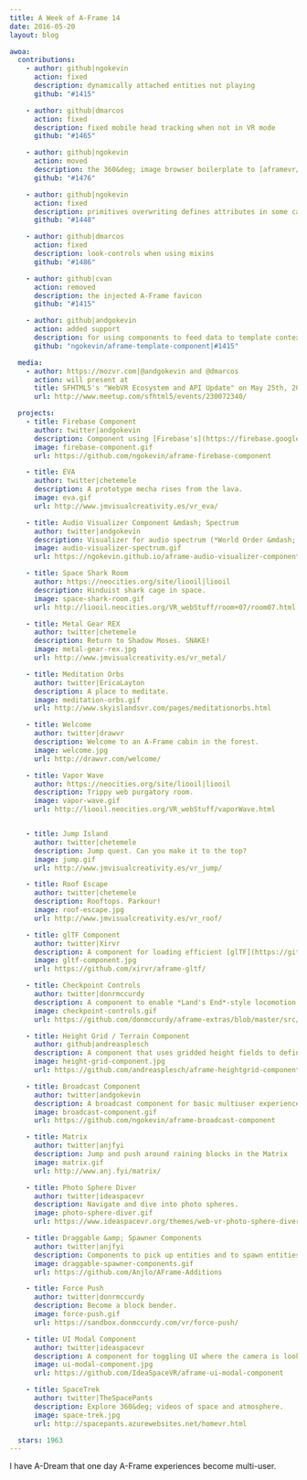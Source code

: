 ```yaml
---
title: A Week of A-Frame 14
date: 2016-05-20
layout: blog

awoa:
  contributions:
    - author: github|ngokevin
      action: fixed
      description: dynamically attached entities not playing
      github: "#1415"

    - author: github|dmarcos
      action: fixed
      description: fixed mobile head tracking when not in VR mode
      github: "#1465"

    - author: github|ngokevin
      action: moved
      description: the 360&deg; image browser boilerplate to [aframevr/360-image-browser-example](https://github.com/aframevr/360-image-browser-example)
      github: "#1476"

    - author: github|ngokevin
      action: fixed
      description: primitives overwriting defines attributes in some cases
      github: "#1448"

    - author: github|dmarcos
      action: fixed
      description: look-controls when using mixins
      github: "#1486"

    - author: github|cvan
      action: removed
      description: the injected A-Frame favicon
      github: "#1415"

    - author: github|andgokevin
      action: added support
      description: for using components to feed data to template contexts
      github: "ngokevin/aframe-template-component|#1415"

  media:
    - author: https://mozvr.com|@andgokevin and @dmarcos
      action: will present at
      title: SFHTML5's "WebVR Ecosystem and API Update" on May 25th, 2016
      url: http://www.meetup.com/sfhtml5/events/230072340/

  projects:
    - title: Firebase Component
      author: twitter|andgokevin
      description: Component using [Firebase's](https://firebase.google.com) realtime database for multiuser experiences.
      image: firebase-component.gif
      url: https://github.com/ngokevin/aframe-firebase-component

    - title: EVA
      author: twitter|chetemele
      description: A prototype mecha rises from the lava.
      image: eva.gif
      url: http://www.jmvisualcreativity.es/vr_eva/

    - title: Audio Visualizer Component &mdash; Spectrum
      author: twitter|andgokevin
      description: Visualizer for audio spectrum (*World Order &mdash; Machine Civilization*).
      image: audio-visualizer-spectrum.gif
      url: https://ngokevin.github.io/aframe-audio-visualizer-components/spectrum/

    - title: Space Shark Room
      author: https://neocities.org/site/liooil|liooil
      description: Hinduist shark cage in space.
      image: space-shark-room.gif
      url: http://liooil.neocities.org/VR_webStuff/room+07/room07.html

    - title: Metal Gear REX
      author: twitter|chetemele
      description: Return to Shadow Moses. SNAKE!
      image: metal-gear-rex.jpg
      url: http://www.jmvisualcreativity.es/vr_metal/

    - title: Meditation Orbs
      author: twitter|EricaLayton
      description: A place to meditate.
      image: meditation-orbs.gif
      url: http://www.skyislandsvr.com/pages/meditationorbs.html

    - title: Welcome
      author: twitter|drawvr
      description: Welcome to an A-Frame cabin in the forest.
      image: welcome.jpg
      url: http://drawvr.com/welcome/

    - title: Vapor Wave
      author: https://neocities.org/site/liooil|liooil
      description: Trippy web purgatory room.
      image: vapor-wave.gif
      url: http://liooil.neocities.org/VR_webStuff/vaporWave.html


    - title: Jump Island
      author: twitter|chetemele
      description: Jump quest. Can you make it to the top?
      image: jump.gif
      url: http://www.jmvisualcreativity.es/vr_jump/

    - title: Roof Escape
      author: twitter|chetemele
      description: Rooftops. Parkour!
      image: roof-escape.jpg
      url: http://www.jmvisualcreativity.es/vr_roof/

    - title: glTF Component
      author: twitter|Xirvr
      description: A component for loading efficient [glTF](https://github.com/KhronosGroup/glTF) assets.
      image: gltf-component.jpg
      url: https://github.com/xirvr/aframe-gltf/

    - title: Checkpoint Controls
      author: twitter|donrmccurdy
      description: A component to enable *Land's End*-style locomotion.
      image: checkpoint-controls.gif
      url: https://github.com/donmccurdy/aframe-extras/blob/master/src/controls/checkpoint-controls.js

    - title: Height Grid / Terrain Component
      author: github|andreasplesch
      description: A component that uses gridded height fields to define a surface.
      image: height-grid-component.jpg
      url: https://github.com/andreasplesch/aframe-heightgrid-component

    - title: Broadcast Component
      author: twitter|andgokevin
      description: A broadcast component for basic multiuser experiences over WebSockets.
      image: broadcast-component.gif
      url: https://github.com/ngokevin/aframe-broadcast-component

    - title: Matrix
      author: twitter|anjfyi
      description: Jump and push around raining blocks in the Matrix
      image: matrix.gif
      url: http://www.anj.fyi/matrix/

    - title: Photo Sphere Diver
      author: twitter|ideaspacevr
      description: Navigate and dive into photo spheres.
      image: photo-sphere-diver.gif
      url: https://www.ideaspacevr.org/themes/web-vr-photo-sphere-diver-panorama

    - title: Draggable &amp; Spawner Components
      author: twitter|anjfyi
      description: Components to pick up entities and to spawn entities.
      image: draggable-spawner-components.gif
      url: https://github.com/Anjlo/AFrame-Additions

    - title: Force Push
      author: twitter|donrmccurdy
      description: Become a block bender.
      image: force-push.gif
      url: https://sandbox.donmccurdy.com/vr/force-push/

    - title: UI Modal Component
      author: twitter|ideaspacevr
      description: A component for toggling UI where the camera is looking.
      image: ui-modal-component.jpg
      url: https://github.com/IdeaSpaceVR/aframe-ui-modal-component

    - title: SpaceTrek
      author: twitter|TheSpacePants
      description: Explore 360&deg; videos of space and atmosphere.
      image: space-trek.jpg
      url: http://spacepants.azurewebsites.net/homevr.html

  stars: 1963
---
```


I have A-Dream that one day A-Frame experiences become multi-user.
